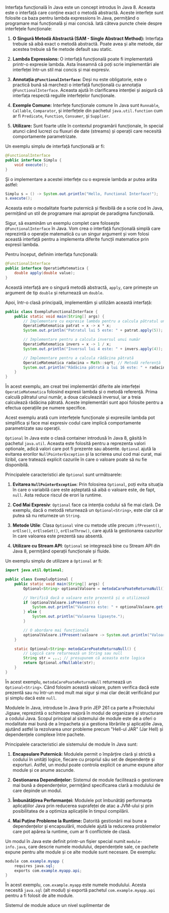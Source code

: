 Interfața funcțională în Java este un concept introdus în Java 8. Aceasta este o interfață care conține exact o metodă abstractă. Aceste interfețe sunt folosite ca baza pentru lambda expressions în Java, permițând o programare mai funcțională și mai concisă. Iată câteva puncte cheie despre interfețele funcționale:

1. **O Singură Metodă Abstractă (SAM - Single Abstract Method):** Interfața trebuie să aibă exact o metodă abstractă. Poate avea și alte metode, dar acestea trebuie să fie metode default sau static.

2. **Lambda Expressions:** O interfață funcțională poate fi implementată printr-o expresie lambda. Asta înseamnă că poți scrie implementări ale interfeței într-un stil mai concis și mai expresiv.

3. **Annotația `@FunctionalInterface`:** Deși nu este obligatorie, este o practică bună să marchezi o interfață funcțională cu annotația `@FunctionalInterface`. Aceasta ajută în clarificarea intenției și asigură că interfața respectă regulile interfețelor funcționale.

4. **Exemple Comune:** Interfețe funcționale comune în Java sunt `Runnable`, `Callable`, `Comparator`, și interfețele din pachetul `java.util.function` cum ar fi `Predicate`, `Function`, `Consumer`, și `Supplier`.

5. **Utilizare:** Sunt foarte utile în contextul programării funcționale, în special atunci când lucrezi cu fluxuri de date (streams) și operații care necesită comportamente parametrizate.

Un exemplu simplu de interfață funcțională ar fi:

```java
@FunctionalInterface
public interface Simplu {
    void execute();
}
```

Și o implementare a acestei interfețe cu o expresie lambda ar putea arăta astfel:

```java
Simplu s = () -> System.out.println("Hello, Functional Interface!");
s.execute();
```

Aceasta este o modalitate foarte puternică și flexibilă de a scrie cod în Java, permițând un stil de programare mai apropiat de paradigma funcțională.

Sigur, să examinăm un exemplu complet care folosește `@FunctionalInterface` în Java. Vom crea o interfață funcțională simplă care reprezintă o operație matematică cu un singur argument și vom folosi această interfață pentru a implementa diferite funcții matematice prin expresii lambda.

Pentru început, definim interfața funcțională:

```java
@FunctionalInterface
public interface OperatieMatematica {
    double apply(double value);
}
```

Această interfață are o singură metodă abstractă, `apply`, care primește un argument de tip `double` și returnează un `double`.

Apoi, într-o clasă principală, implementăm și utilizăm această interfață:

```java
public class ExempluFunctionalInterface {
    public static void main(String[] args) {
        // Implementare cu expresie lambda pentru a calcula pătratul unui număr
        OperatieMatematica patrat = x -> x * x;
        System.out.println("Patratul lui 5 este: " + patrat.apply(5));

        // Implementare pentru a calcula inversul unui număr
        OperatieMatematica invers = x -> 1 / x;
        System.out.println("Inversul lui 4 este: " + invers.apply(4));

        // Implementare pentru a calcula rădăcina pătrată
        OperatieMatematica radacina = Math::sqrt; // Metodă referență
        System.out.println("Rădăcina pătrată a lui 16 este: " + radacina.apply(16));
    }
}
```

În acest exemplu, am creat trei implementări diferite ale interfeței `OperatieMatematica` folosind expresii lambda și o metodă referență. Prima calculă pătratul unui număr, a doua calculează inversul, iar a treia calculează rădăcina pătrată. Aceste implementări sunt apoi folosite pentru a efectua operațiile pe numere specifice.

Acest exemplu arată cum interfețele funcționale și expresiile lambda pot simplifica și face mai expresiv codul care implică comportamente parametrizate sau operații.


`Optional` în Java este o clasă container introdusă în Java 8, găsită în pachetul `java.util`. Aceasta este folosită pentru a reprezenta valori optionale, adică valori care pot fi prezente sau absente. `Optional` ajută la evitarea erorilor `NullPointerException` și la scrierea unui cod mai curat, mai lizibil, care tratează explicit cazurile în care o valoare poate să nu fie disponibilă.

Principalele caracteristici ale `Optional` sunt următoarele:

1. **Evitarea `NullPointerException`**: Prin folosirea `Optional`, poți evita situația în care o variabilă care este așteptată să aibă o valoare este, de fapt, `null`. Asta reduce riscul de erori la runtime.

2. **Cod Mai Expresiv**: `Optional` face ca intenția codului să fie mai clară. De exemplu, dacă o metodă returnează un `Optional<String>`, este clar că ar putea să nu returneze un `String`.

3. **Metode Utile**: Clasa `Optional` vine cu metode utile precum `ifPresent()`, `orElse()`, `orElseGet()`, `orElseThrow()`, care ajută la gestionarea cazurilor în care valoarea este prezentă sau absentă.

4. **Utilizare cu Stream API**: `Optional` se integrează bine cu Stream API din Java 8, permițând operații funcționale și fluide.

Un exemplu simplu de utilizare a `Optional` ar fi:

```java
import java.util.Optional;

public class ExempluOptional {
    public static void main(String[] args) {
        Optional<String> optionalValoare = metodaCarePoateReturnaNull();

        // Verifică dacă o valoare este prezentă și o utilizează
        if (optionalValoare.isPresent()) {
            System.out.println("Valoarea este: " + optionalValoare.get());
        } else {
            System.out.println("Valoarea lipsește.");
        }

        // O abordare mai funcțională
        optionalValoare.ifPresent(valoare -> System.out.println("Valoarea este: " + valoare));
    }

    static Optional<String> metodaCarePoateReturnaNull() {
        // Logică care returnează un String sau null
        String str = ...; // presupunem că aceasta este logica
        return Optional.ofNullable(str);
    }
}
```

În acest exemplu, `metodaCarePoateReturnaNull` returnează un `Optional<String>`. Când folosim această valoare, putem verifica dacă este prezentă sau nu într-un mod mult mai sigur și mai clar decât verificând pur și simplu dacă este `null`.

Modulele în Java, introduse în Java 9 prin JEP 261 ca parte a Proiectului Jigsaw, reprezintă o schimbare majoră în modul de organizare și structurare a codului Java. Scopul principal al sistemului de module este de a oferi o modalitate mai bună de a împacheta și a gestiona librăriile și aplicațiile Java, ajutând astfel la rezolvarea unor probleme precum "Hell-ul JAR" (Jar Hell) și dependențele complexe între pachete.

Principalele caracteristici ale sistemului de module în Java sunt:

1. **Encapsulare Puternică:** Modulele permit o împărțire clară și strictă a codului în unități logice, fiecare cu propriul său set de dependențe și exporturi. Astfel, un modul poate controla explicit ce anume expune altor module și ce anume ascunde.

2. **Gestionarea Dependințelor:** Sistemul de module facilitează o gestionare mai bună a dependențelor, permițând specificarea clară a modulului de care depinde un modul.

3. **Îmbunătățirea Performanței:** Modulele pot îmbunătăți performanța aplicațiilor Java prin reducerea suprafeței de atac a JVM-ului și prin posibilitatea de a optimiza aplicațiile în timpul compilării.

4. **Mai Puține Probleme la Runtime:** Datorită gestionării mai bune a dependențelor și encapsulării, modulele ajută la reducerea problemelor care pot apărea la runtime, cum ar fi conflictele de clasă.

Un modul în Java este definit printr-un fișier special numit `module-info.java`, care descrie numele modulului, dependențele sale, ce pachete expune pentru alte module și ce alte module sunt necesare. De exemplu:

```java
module com.example.myapp {
    requires java.sql;
    exports com.example.myapp.api;
}
```

În acest exemplu, `com.example.myapp` este numele modulului. Acesta necesită `java.sql` (alt modul) și exportă pachetul `com.example.myapp.api` pentru a fi folosit de alte module.

Sistemul de module aduce un nivel suplimentar de
